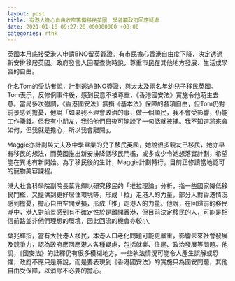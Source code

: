 ```yaml
---
layout: post
title: 有港人擔心自由收窄籌備移民英國　學者籲政府回應疑慮
date: 2021-01-18 09:27:28.000000000 +08:00
categories: rthk
---
```


英國本月底接受港人申請BNO留英簽證。有市民擔心香港自由度下降，決定透過新安排移居英國。政府發言人回覆查詢時說，尊重市民在其他地方發展、生活或學習的自由。

化名Tom的受訪者說，計劃透過BNO簽證，與太太及兩名年幼兒子移民英國。Tom表示，反修例事件後，感到民意不被尊重，《香港國安法》實施令他萌生去意。當局多次強調，《香港國安法》無損《基本法》保障的各項自由，但Tom仍對前景感到擔憂，他說「如果我不理會政治的事，做一個順民，我不會受影響，仍能工作賺錢。但我有小朋友，我怕他們日後可能說了一句話就被捕。我不知道將來會如何，但我就是擔心，所以我會離開」。

Maggie亦計劃與丈夫及中學畢業的兒子移民英國，她說很多親友已移民，她亦早有移民的想法，而英國推出新安排降低移民門檻，或多或少令她想落實計劃，希望能在異地有新開始。為了移民後的生計，Maggie計劃轉行，目前正修讀當地認可的寵物美容課程。

港大社會科學院副院長葉兆輝以研究移民的「推拉理論」分析，指一些國家降低移民門檻，又提供到更好居住環境等，形成「拉」走港人的力量，部分人對香港情況感到擔憂，擔心自由空間受損，形成「推」走港人的力量。他說，在回歸前的移民潮中，港人對前景感到有不確定性於是離開香港，但目前決定移民的人，可能是相信前路並非他們理想的環境，因此回流的機會亦較小。

葉兆輝指，當有大批港人移民，本港人口老化問題可能更嚴重，影響未來社會發展及競爭力，認為政府應回應港人各種疑慮，包括就業、住屋、政治發展等問題。他說，《國安法》的詮釋仍有很多模糊地方，一些執法情況可能令人產生誤解或恐懼，政府不應只是解說，而是要表現到《香港國安法》的實施只為國安問題，其他自由受保障，以消除不必要的擔心。
